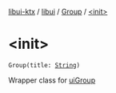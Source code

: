 [libui-ktx](../../index.md) / [libui](../index.md) / [Group](index.md) / [&lt;init&gt;](./-init-.md)

# &lt;init&gt;

`Group(title: `[`String`](https://kotlinlang.org/api/latest/jvm/stdlib/kotlin/-string/index.html)`)`

Wrapper class for [uiGroup](#)

